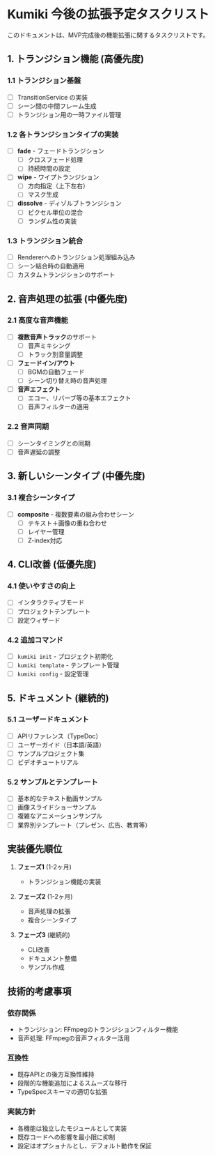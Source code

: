 # Kumiki 今後の拡張予定タスクリスト

このドキュメントは、MVP完成後の機能拡張に関するタスクリストです。

## 1. トランジション機能 (高優先度)

### 1.1 トランジション基盤
- [ ] TransitionService の実装
- [ ] シーン間の中間フレーム生成
- [ ] トランジション用の一時ファイル管理

### 1.2 各トランジションタイプの実装
- [ ] **fade** - フェードトランジション
  - [ ] クロスフェード処理
  - [ ] 持続時間の設定
- [ ] **wipe** - ワイプトランジション
  - [ ] 方向指定（上下左右）
  - [ ] マスク生成
- [ ] **dissolve** - ディゾルブトランジション
  - [ ] ピクセル単位の混合
  - [ ] ランダム性の実装

### 1.3 トランジション統合
- [ ] Rendererへのトランジション処理組み込み
- [ ] シーン結合時の自動適用
- [ ] カスタムトランジションのサポート

## 2. 音声処理の拡張 (中優先度)

### 2.1 高度な音声機能
- [ ] **複数音声トラック**のサポート
  - [ ] 音声ミキシング
  - [ ] トラック別音量調整
- [ ] **フェードイン/アウト**
  - [ ] BGMの自動フェード
  - [ ] シーン切り替え時の音声処理
- [ ] **音声エフェクト**
  - [ ] エコー、リバーブ等の基本エフェクト
  - [ ] 音声フィルターの適用

### 2.2 音声同期
- [ ] シーンタイミングとの同期
- [ ] 音声遅延の調整

## 3. 新しいシーンタイプ (中優先度)

### 3.1 複合シーンタイプ
- [ ] **composite** - 複数要素の組み合わせシーン
  - [ ] テキスト＋画像の重ね合わせ
  - [ ] レイヤー管理
  - [ ] Z-index対応

## 4. CLI改善 (低優先度)

### 4.1 使いやすさの向上
- [ ] インタラクティブモード
- [ ] プロジェクトテンプレート
- [ ] 設定ウィザード

### 4.2 追加コマンド
- [ ] `kumiki init` - プロジェクト初期化
- [ ] `kumiki template` - テンプレート管理
- [ ] `kumiki config` - 設定管理

## 5. ドキュメント (継続的)

### 5.1 ユーザードキュメント
- [ ] APIリファレンス（TypeDoc）
- [ ] ユーザーガイド（日本語/英語）
- [ ] サンプルプロジェクト集
- [ ] ビデオチュートリアル

### 5.2 サンプルとテンプレート
- [ ] 基本的なテキスト動画サンプル
- [ ] 画像スライドショーサンプル
- [ ] 複雑なアニメーションサンプル
- [ ] 業界別テンプレート（プレゼン、広告、教育等）

## 実装優先順位

1. **フェーズ1** (1-2ヶ月)
   - トランジション機能の実装

2. **フェーズ2** (1-2ヶ月)
   - 音声処理の拡張
   - 複合シーンタイプ

3. **フェーズ3** (継続的)
   - CLI改善
   - ドキュメント整備
   - サンプル作成

## 技術的考慮事項

### 依存関係
- トランジション: FFmpegのトランジションフィルター機能
- 音声処理: FFmpegの音声フィルター活用

### 互換性
- 既存APIとの後方互換性維持
- 段階的な機能追加によるスムーズな移行
- TypeSpecスキーマの適切な拡張

### 実装方針
- 各機能は独立したモジュールとして実装
- 既存コードへの影響を最小限に抑制
- 設定はオプショナルとし、デフォルト動作を保証